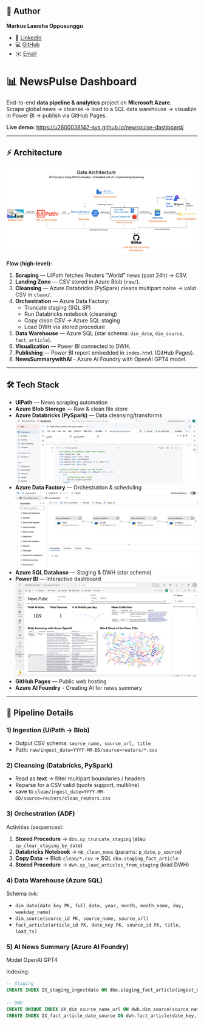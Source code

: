 ## 👤 Author

**Markus Lasroha Oppusunggu**  
- 💼 [LinkedIn](https://www.linkedin.com/in/markus-oppusunggu/)  
- 💻 [GitHub](https://github.com/u2600038142-sys)  
- ✉️ [Email](mailto:oppusunggu.markus@gmail.com)  

# 📊 NewsPulse Dashboard

End-to-end **data pipeline & analytics** project on **Microsoft Azure**.  
Scrape global news → cleanse → load to a SQL data warehouse → visualize in Power BI → publish via GitHub Pages.

**Live demo:** https://u2600038142-sys.github.io/newspulse-dashboard/

---

## ⚡ Architecture

![Architecture](Docs/Architecture.png)

**Flow (high-level):**
1. **Scraping** — UiPath fetches Reuters “World” news (past 24h) → CSV.
2. **Landing Zone** — CSV stored in Azure Blob (`raw/`).
3. **Cleansing** — Azure Databricks (PySpark) cleans multipart noise → valid CSV in `clean/`.
4. **Orchestration** — Azure Data Factory:
   - Truncate staging (SQL SP)
   - Run Databricks notebook (cleansing)
   - Copy clean CSV → Azure SQL staging
   - Load DWH via stored procedure
5. **Data Warehouse** — Azure SQL (star schema: `dim_date`, `dim_source`, `fact_article`).
6. **Visualization** — Power BI connected to DWH.
7. **Publishing** — Power BI report embedded in `index.html` (GitHub Pages).
8. **NewsSummarywithAI** - Azure AI Foundry with OpenAI GPT4 model.

---

## 🛠️ Tech Stack

- **UiPath** — News scraping automation  
- **Azure Blob Storage** — Raw & clean file store  
- **Azure Databricks (PySpark)** — Data cleansing/transforms  
![ADB](Docs/ADB.png)
- **Azure Data Factory** — Orchestration & scheduling  
![ADF](Docs/ADF.png)
- **Azure SQL Database** — Staging & DWH (star schema)  
- **Power BI** — Interactive dashboard 
![PBI](Docs/PBI.png) 
- **GitHub Pages** — Public web hosting
- **Azure AI Foundry** - Creating AI for news summary

---

## 🚀 Pipeline Details

### 1) Ingestion (UiPath → Blob)
- Output CSV schema: `source_name, source_url, title`
- Path: `raw/ingest_date=YYYY-MM-DD/source=reuters/*.csv`

### 2) Cleansing (Databricks, PySpark)
- Read as **text** → filter multipart boundaries / headers
- Reparse for a CSV valid (quote support, multiline)
- save to `clean/ingest_date=YYYY-MM-DD/source=reuters/clean_reuters.csv`

### 3) Orchestration (ADF)
Activities (sequences):
1. **Stored Procedure** → `dbo.sp_truncate_staging` (atau `sp_clear_staging_by_date`)
2. **Databricks Notebook** → `nb_clean_news` (params: `p_date`, `p_source`)
3. **Copy Data** → Blob `clean/*.csv` → SQL `dbo.staging_fact_article`
4. **Stored Procedure** → `dwh.sp_load_articles_from_staging` (load DWH)

### 4) Data Warehouse (Azure SQL)
Schema `dwh`:
- `dim_date(date_key PK, full_date, year, month, month_name, day, weekday_name)`
- `dim_source(source_id PK, source_name, source_url)`
- `fact_article(article_id PK, date_key FK, source_id FK, title, load_ts)`

### 5) AI News Summary (Azure AI Foundry)
Model OpenAI GPT4

Indexing:
```sql
-- Staging
CREATE INDEX IX_staging_ingestdate ON dbo.staging_fact_article(ingest_date);

-- DWH
CREATE UNIQUE INDEX UX_dim_source_name_url ON dwh.dim_source(source_name, source_url);
CREATE INDEX IX_fact_article_date_source ON dwh.fact_article(date_key, source_id);